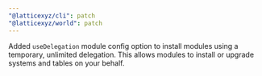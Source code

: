 ```yaml
---
"@latticexyz/cli": patch
"@latticexyz/world": patch
---
```


Added `useDelegation` module config option to install modules using a temporary, unlimited delegation. This allows modules to install or upgrade systems and tables on your behalf.
